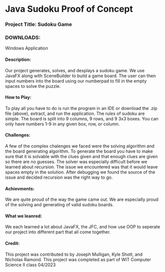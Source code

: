 # Java Sudoku Proof of Concept

### Project Title: Sudoku Game

### DOWNLOADS:

Windows Application

#### Description:
Our project generates, solves, and desplays a sudoku game. We use JavaFX along with SceneBuilder to build a game board. The user can then input numbers into the board using our numberpad to fill in the empty spaces to solve the puzzle.

#### How to Play:
To play all you have to do is run the program in an IDE or download the .zip file (above), extract, and run the application. The rules of sudoku are simple. The board is split into 9 columns, 9 rows, and 9 3x3 boxes. You can only have numbers 1-9 in any given box, row, or column. 

#### Challenges:
A few of the complex chalenges we faced were the solving algorithm and the board generating algorithm. To generate the board you have to make sure that it is solvable with the clues given and that enough clues are given so there are no guesses. The solver was especially difficult before we learned about recursion. The issue we encountered was that it would leave spaces empty in the solution. After debugging we found the source of the issue and decided recursion was the right way to go.

#### Achievments:
We are quite proud of the way the game came out. We are especially proud of the solving and generating of valid sudoku boards.

#### What we leanred:
We each learned a lot about JavaFX, the JFC, and how use OOP to seperate our project into different part that all come together.

#### Credit:
This project was contributed to by Joseph Mulligan, Kyle Shott, and Nicholas Ramond.
This project was completed as part of WIT Computer Science II class 04/2023




